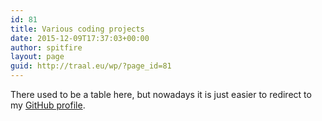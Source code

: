 ```yaml
---
id: 81
title: Various coding projects
date: 2015-12-09T17:37:03+00:00
author: spitfire
layout: page
guid: http://traal.eu/wp/?page_id=81
---
```


There used to be a table here, but nowadays it is just easier to redirect to my [GitHub profile](https://github.com/spitfire05).


